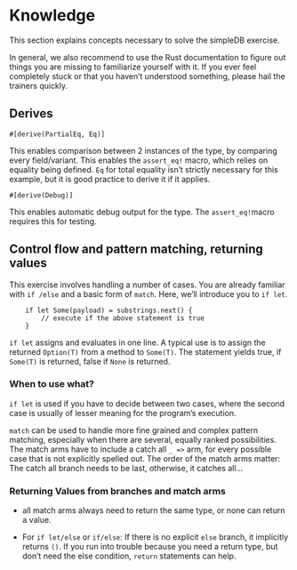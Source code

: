 # Knowledge

This section explains concepts necessary to solve the simpleDB exercise.

In general, we also recommend to use the Rust documentation to figure out things you are missing to familiarize yourself with it. If you ever feel completely stuck or that you haven’t understood something, please hail the trainers quickly.

## Derives

`#[derive(PartialEq, Eq)]`

  This enables comparison between 2 instances of the type, by comparing every field/variant. This enables the `assert_eq!` macro, which relies on equality being defined. `Eq` for total equality isn’t strictly necessary for this example, but it is good practice to derive it if it applies.

`#[derive(Debug)]`

This enables automatic debug output for the type. The `assert_eq!`macro requires this for testing.


## Control flow and pattern matching, returning values

This exercise involves handling a number of cases. You are already familiar with `if /else` and a basic form of `match`. Here, we’ll introduce you to `if let`.

```rust, ignore
    if let Some(payload) = substrings.next() {
        // execute if the above statement is true
    }
```

`if let` assigns and evaluates in one line. A typical use is to assign the returned `Option(T)` from a method to `Some(T)`. The statement yields true, if `Some(T)` is returned, false if `None` is returned.

### When to use what?

`if let` is used if you have to decide between two cases, where the
second case is usually of lesser meaning for the program’s execution.

`match` can be used to handle more fine grained and complex pattern matching, especially when there are several, equally ranked possibilities. The match arms have to include a catch all `_ =>` arm, for every possible case that is not explicitly spelled out. The order of the match arms matter: The catch all branch needs to be last, otherwise, it catches all…

### Returning Values from branches and match arms

- all match arms always need to return the same type, or none can return a value.

- For `if let/else` or `if/else`: If there is no explicit `else` branch, it implicitly returns `()`. If you run into trouble because you need a return type, but don’t need the else condition, `return` statements can help.
